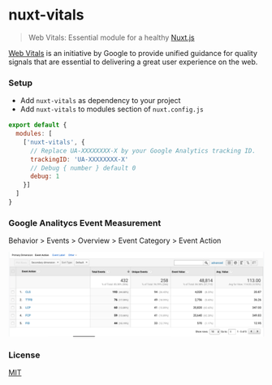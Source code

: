 # nuxt-vitals

> Web Vitals: Essential module for a healthy [Nuxt.js](https://github.com/nuxt/nuxt.js)

[Web Vitals](https://web.dev/vitals/) is an initiative by Google to provide unified guidance for quality signals that are essential to delivering a great user experience on the web.

### Setup

- Add `nuxt-vitals` as dependency to your project
- Add `nuxt-vitals` to modules section of `nuxt.config.js`

```javascript
export default {
  modules: [
    ['nuxt-vitals', { 
      // Replace UA-XXXXXXXX-X by your Google Analytics tracking ID.
      trackingID: 'UA-XXXXXXXX-X' 
      // Debug { number } default 0 
      debug: 1
    }]
  ]
}
```

### Google Analitycs Event Measurement

Behavior > Events > Overview > Event Category > Event Action

![Events Actions](/assets/event-action.png)

### License

[MIT](https://opensource.org/licenses/MIT)
